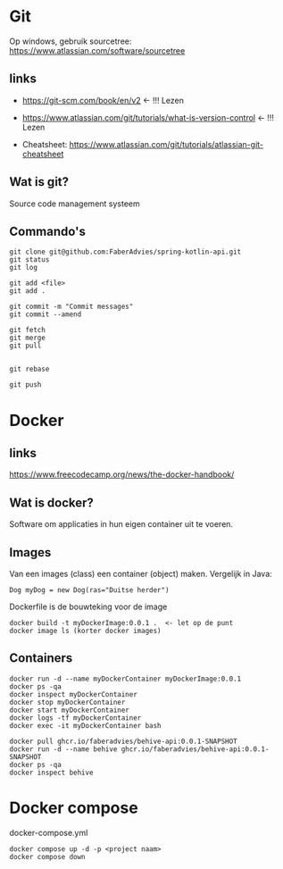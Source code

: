 # Git
Op windows, gebruik sourcetree: https://www.atlassian.com/software/sourcetree

## links
- https://git-scm.com/book/en/v2 <- !!! Lezen
- https://www.atlassian.com/git/tutorials/what-is-version-control <- !!! Lezen

- Cheatsheet: https://www.atlassian.com/git/tutorials/atlassian-git-cheatsheet

## Wat is git?
Source code management systeem

## Commando's
```
git clone git@github.com:FaberAdvies/spring-kotlin-api.git
git status
git log

git add <file> 
git add .

git commit -m "Commit messages"
git commit --amend

git fetch
git merge
git pull


git rebase

git push
```

# Docker
## links
https://www.freecodecamp.org/news/the-docker-handbook/

## Wat is docker?
Software om applicaties in hun eigen container uit te voeren. 

## Images
Van een images (class) een container (object) maken. Vergelijk in Java:
```
Dog myDog = new Dog(ras="Duitse herder")
```
Dockerfile is de bouwteking voor de image
```
docker build -t myDockerImage:0.0.1 .  <- let op de punt
docker image ls (korter docker images)
```

## Containers
```
docker run -d --name myDockerContainer myDockerImage:0.0.1
docker ps -qa
docker inspect myDockerContainer 
docker stop myDockerContainer
docker start myDockerContainer
docker logs -tf myDockerContainer
docker exec -it myDockerContainer bash

docker pull ghcr.io/faberadvies/behive-api:0.0.1-SNAPSHOT 
docker run -d --name behive ghcr.io/faberadvies/behive-api:0.0.1-SNAPSHOT
docker ps -qa
docker inspect behive
```
# Docker compose

docker-compose.yml
```
docker compose up -d -p <project naam>
docker compose down
```
